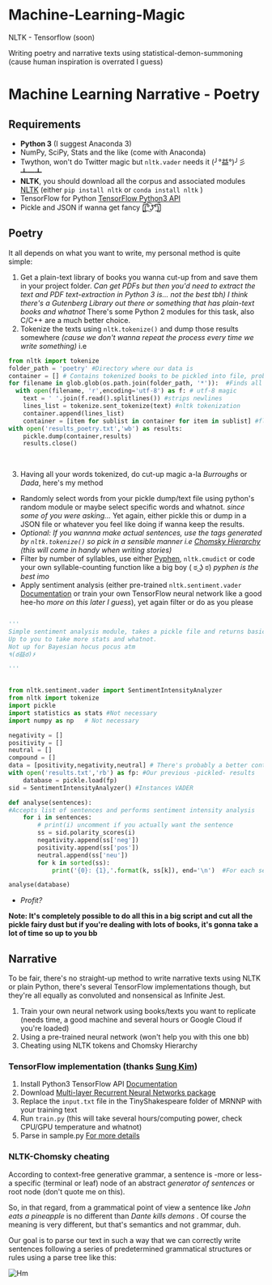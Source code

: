 # Machine-Learning-Magic
NLTK - Tensorflow (soon)

Writing poetry and narrative texts using statistical-demon-summoning (cause human inspiration is overrated I guess)

# Machine Learning Narrative - Poetry

## Requirements

* __Python 3__ (I suggest Anaconda 3)
* NumPy, SciPy, Stats and the like (come with Anaconda)
* Twython, won't do Twitter magic but `nltk.vader` needs it (╯°益°)╯彡┻━┻	
* __NLTK__, you should download all the corpus and associated modules [NLTK](https://www.nltk.org) (either `pip install nltk` or `conda install nltk` )
* TensorFlow for Python [TensorFlow Python3 API](https://www.tensorflow.org/api_docs/python/)
* Pickle and JSON if wanna get fancy [̲̅$̲̅(̲̅ ͡° ͜ʖ ͡°̲̅)̲̅$̲̅]	

## Poetry

It all depends on what you want to write, my personal method is quite simple:

1. Get a plain-text library of books you wanna cut-up from and save them in your project folder. *Can get PDFs but then you'd need to extract the text and PDF text-extraction in Python 3 is... not the best tbh) I think there's a Gutenberg Library out there or something that has plain-text books and whatnot* There's some Python 2 modules for this task, also C/C++ are a much better choice.
2. Tokenize the texts using `nltk.tokenize()` and dump those results somewhere *(cause we don't wanna repeat the process every time we write something)* i.e

```python
from nltk import tokenize
folder_path = 'poetry' #Directory where our data is
container = [] # Contains tokenized books to be pickled into file, probably list ain't a good idea though
for filename in glob.glob(os.path.join(folder_path, '*')):  #Finds all files in  folder_path
  with open(filename, 'r',encoding='utf-8') as f: # utf-8 magic
    text = ' '.join(f.read().splitlines()) #strips newlines
    lines_list = tokenize.sent_tokenize(text) #nltk tokenization
    container.append(lines_list)
    container = [item for sublist in container for item in sublist] #flattens the list of lists, maybe slow... fix it yourself
with open('results_poetry.txt','wb') as results:
    pickle.dump(container,results)
    results.close()
    
    
```

3. Having all your words tokenized, do cut-up magic a-la *Burroughs* or *Dada*, here's my method
* Randomly select words from your pickle dump/text file using python's random module or maybe select specific words and whatnot. *since some of you were asking...* Yet again, either pickle this or dump in a JSON file or whatever you feel like doing if wanna keep the results.
* *Optional: If you wannna make actual sentences, use the tags generated by `nltk.tokenize()` so pick in a sensible manner i.e [Chomsky Hierarchy](https://en.wikipedia.org/wiki/Chomsky_hierarchy) (this will come in handy when writing stories)*
* Filter by number of syllables, use either [Pyphen](http://pyphen.org), `nltk.cmudict` or code your own syllable-counting function like a big boy ( ಠ ͜ʖ ಠ)	*pyphen is the best imo*
* Apply sentiment analysis (either pre-trained `nltk.sentiment.vader` [Documentation](https://www.nltk.org/_modules/nltk/sentiment/vader.html) or train your own TensorFlow neural network like a good hee-ho *more on this later I guess*), yet again filter or do as you please

```python

'''
Simple sentiment analysis module, takes a pickle file and returns basic data.
Up to you to take more stats and whatnot. 
Not up for Bayesian hocus pocus atm
٩(ఠ益ఠ)۶

'''


from nltk.sentiment.vader import SentimentIntensityAnalyzer
from nltk import tokenize
import pickle
import statistics as stats #Not necessary
import numpy as np   # Not necessary

negativity = []
positivity = []
neutral = []
compound = []
data = [positivity,negativity,neutral] # There's probably a better container out there, possibly numpy array or something idk
with open('results.txt','rb') as fp: #Our previous -pickled- results
    database = pickle.load(fp)
sid = SentimentIntensityAnalyzer() #Instances VADER

def analyse(sentences):
#Accepts list of sentences and performs sentiment intensity analysis
    for i in sentences:
        # print(i) uncomment if you actually want the sentence
        ss = sid.polarity_scores(i)
        negativity.append(ss['neg'])
        positivity.append(ss['pos'])
        neutral.append(ss['neu'])
        for k in sorted(ss):
            print('{0}: {1},'.format(k, ss[k]), end='\n')  #For each sentence it prints a polarity index.

analyse(database)

```
* *Profit?*

**Note: It's completely possible to do all this in a big script and cut all the pickle fairy dust but if you're dealing with lots of books, it's gonna take a lot of time so up to you bb**

## Narrative

To be fair, there's no straight-up method to write narrative texts using NLTK or plain Python, there's several TensorFlow implementations though, but they're all equally as convoluted and nonsensical as Infinite Jest. 

1. Train your own neural network using books/texts you want to replicate (needs time, a good machine and several hours or Google Cloud if you're loaded)
2. Using a pre-trained neural network (won't help you with this one bb)
3. Cheating using NLTK tokens and Chomsky Hierarchy

### TensorFlow implementation (thanks [Sung Kim](https://github.com/hunkim))

1. Install Python3 TensorFlow API [Documentation](https://www.tensorflow.org/api_docs/)
2. Download [Multi-layer Recurrent Neural Networks package](https://github.com/hunkim/word-rnn-tensorflow)
3. Replace the `input.txt` file in the TinyShakespeare folder of MRNNP with your training text
4. Run `train.py` (this will take several hours/computing power, check CPU/GPU temperature and whatnot)
5. Parse in sample.py [For more details](https://github.com/hunkim/word-rnn-tensorflow#beam-search)

### NLTK-Chomsky cheating
 
According to context-free generative grammar, a sentence is -more or less- a specific (terminal or leaf) node of an abstract *generator of sentences* or root node (don't quote me on this).

So, in that regard, from a grammatical point of view a sentence like *John eats a pineapple* is no different than *Dante kills demons*
. Of course the meaning is very different, but that's semantics and not grammar, duh.

Our goal is to parse our text in such a way that we can correctly write sentences following a series of predetermined grammatical  structures or rules using a parse tree like this:

![Hm](http://2.bp.blogspot.com/-0OviR_gBISo/U1JJAi67DaI/AAAAAAAAAnE/BSGxu60uDbo/s1600/tree+why_graphs002.png "Chomsky Tree")

